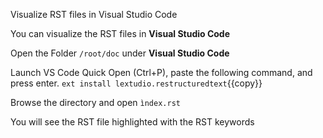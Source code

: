 Visualize RST files in Visual Studio Code

You can visualize the RST files in **Visual Studio Code**

Open the Folder `/root/doc` under **Visual Studio Code**

Launch VS Code Quick Open (Ctrl+P), paste the following command, and press enter.
`ext install lextudio.restructuredtext`{{copy}}

Browse the directory and open `ìndex.rst`

You will see the RST file highlighted with the RST keywords
